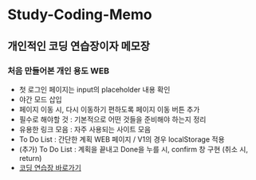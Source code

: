 # Study-Coding-Memo
## 개인적인 코딩 연습장이자 메모장
### 처음 만들어본 개인 용도 WEB
- 첫 로그인 페이지는 input의 placeholder 내용 확인
- 야간 모드 삽입
- 페이지 이동 시, 다시 이동하기 편하도록 페이지 이동 버튼 추가
- 필수로 해야할 것 : 기본적으로 어떤 것들을 준비해야 하는지 정리
- 유용한 링크 모음 : 자주 사용되는 사이트 모음
- To Do List : 간단한 계획 WEB 페이지 / V1의 경우 localStorage 적용
- (추가) To Do List : 계획을 끝내고 Done을 누를 시, confirm 창 구현 (취소 시, return)
- [코딩 연습장 바로가기](https://hyungjinhan.github.io/Study-Coding-Memo/index.html)
